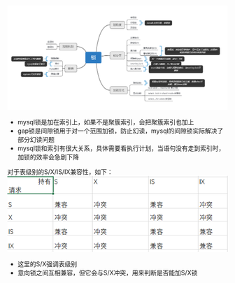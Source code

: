 ![image](https://github.com/jmilktea/jmilktea/blob/master/mysql/images/%E9%94%81.png)
- mysql锁是加在索引上，如果不是聚簇索引，会把聚簇索引也加上  
- gap锁是间隙锁用于对一个范围加锁，防止幻读，mysql的间隙锁实际解决了部分幻读问题
- mysql锁和索引有很大关系，具体需要看执行计划，当语句没有走到索引时，加锁的效率会急剧下降


对于表级别的S/X/IS/IX兼容性，如下：  
![image](https://github.com/jmilktea/jmilktea/blob/master/mysql/images/table-lock.png)  
- 这里的S/X强调表级别
- 意向锁之间互相兼容，但它会与S/X冲突，用来判断是否能加S/X锁
